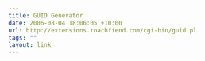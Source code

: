 ```yaml
---
title: GUID Generator
date: 2006-08-04 18:06:05 +10:00
url: http://extensions.roachfiend.com/cgi-bin/guid.pl
tags: ""
layout: link
---
```

